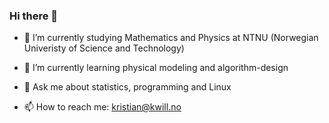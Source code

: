 ### Hi there 👋

- 🔭 I’m currently studying Mathematics and Physics at NTNU (Norwegian Univeristy of Science and Technology)
- 🌱 I’m currently learning physical modeling and algorithm-design
- 💬 Ask me about statistics, programming and Linux
  
- 📫 How to reach me: kristian@kwill.no
